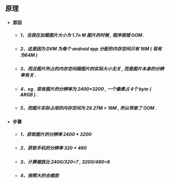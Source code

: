 ## 原理

* #### 原因

  * ##### 1、当我在加载图片大小为 1.7n M 图片的时候 , 程序报错 OOM .
  * ##### 2、这是因为 DVM 为每个 android app 分配的内存空间只有 16M \( 现有为64M \)
  * ##### 3、而且图片所占的内存空间跟图片的实际大小无关 , 而是图片本身的分辨率有关 .
  * ##### 4、eg . 现有图片的分辨率为 2400\*3200 , 一个像素占 4个 byte \( ARGB \) .
  * ##### 5、而图片实际占用的内存空间为 29.27M &gt; 16M , 所以导致了 OOM .

* #### 步骤

  * ##### 1、获取图片的分辨率 2400 \* 3200
  * ##### 2、获取手机的分辨率 320 \* 480
  * ##### 3、计算缩放比 2400/320=7 , 3200/480=6
  * ##### 4、按照大的去缩放



